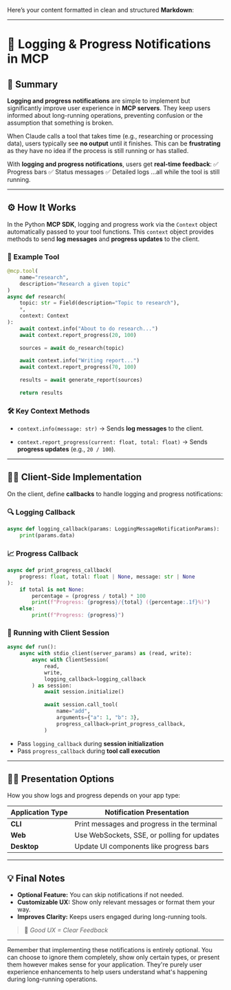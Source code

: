 Here’s your content formatted in clean and structured **Markdown**:

---

# 📢 Logging & Progress Notifications in MCP

## 📝 Summary

**Logging and progress notifications** are simple to implement but significantly improve user experience in **MCP servers**.
They keep users informed about long-running operations, preventing confusion or the assumption that something is broken.

When Claude calls a tool that takes time (e.g., researching or processing data), users typically see **no output** until it finishes.
This can be **frustrating** as they have no idea if the process is still running or has stalled.

With **logging and progress notifications**, users get **real-time feedback**:
✅ Progress bars
✅ Status messages
✅ Detailed logs
...all while the tool is still running.

---

## ⚙️ How It Works

In the Python **MCP SDK**, logging and progress work via the `Context` object automatically passed to your tool functions.
This `context` object provides methods to send **log messages** and **progress updates** to the client.

### 🧪 Example Tool

```python
@mcp.tool(
    name="research",
    description="Research a given topic"
)
async def research(
    topic: str = Field(description="Topic to research"),
    *,
    context: Context
):
    await context.info("About to do research...")
    await context.report_progress(20, 100)
    
    sources = await do_research(topic)
    
    await context.info("Writing report...")
    await context.report_progress(70, 100)
    
    results = await generate_report(sources)
    
    return results
```

### 🛠️ Key Context Methods

* `context.info(message: str)`
  → Sends **log messages** to the client.

* `context.report_progress(current: float, total: float)`
  → Sends **progress updates** (e.g., `20 / 100`).

---

## 👨‍💻 Client-Side Implementation

On the client, define **callbacks** to handle logging and progress notifications:

### 🔍 Logging Callback

```python
async def logging_callback(params: LoggingMessageNotificationParams):
    print(params.data)
```

### 📈 Progress Callback

```python
async def print_progress_callback(
    progress: float, total: float | None, message: str | None
):
    if total is not None:
        percentage = (progress / total) * 100
        print(f"Progress: {progress}/{total} ({percentage:.1f}%)")
    else:
        print(f"Progress: {progress}")
```

### 🚀 Running with Client Session

```python
async def run():
    async with stdio_client(server_params) as (read, write):
        async with ClientSession(
            read,
            write,
            logging_callback=logging_callback
        ) as session:
            await session.initialize()
            
            await session.call_tool(
                name="add",
                arguments={"a": 1, "b": 3},
                progress_callback=print_progress_callback,
            )
```

* Pass `logging_callback` during **session initialization**
* Pass `progress_callback` during **tool call execution**

---

## 🧑‍🎨 Presentation Options

How you show logs and progress depends on your app type:

| Application Type | Notification Presentation                   |
| ---------------- | ------------------------------------------- |
| **CLI**          | Print messages and progress in the terminal |
| **Web**          | Use WebSockets, SSE, or polling for updates |
| **Desktop**      | Update UI components like progress bars     |

---

## 💡 Final Notes

* **Optional Feature:** You can skip notifications if not needed.
* **Customizable UX:** Show only relevant messages or format them your way.
* **Improves Clarity:** Keeps users engaged during long-running tools.

> 🧠 *Good UX = Clear Feedback*

---

Remember that implementing these notifications is entirely optional. You can choose to ignore them completely, show only certain types, or present them however makes sense for your application. They're purely user experience enhancements to help users understand what's happening during long-running operations.